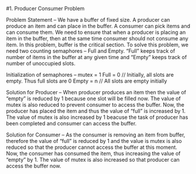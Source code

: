 #1. Producer Consumer Problem

Problem Statement – We have a buffer of fixed size. A producer can produce an item and can place in the buffer. A consumer can pick items and can consume them. We need to 
ensure that when a producer is placing an item in the buffer, then at the same time consumer should not consume any item. In this problem, buffer is the critical section.
To solve this problem, we need two counting semaphores – Full and Empty. “Full” keeps track of number of items in the buffer at any given time and “Empty” keeps track of 
number of unoccupied slots.

Initialization of semaphores –
mutex = 1
Full = 0 // Initially, all slots are empty. Thus full slots are 0
Empty = n // All slots are empty initially


Solution for Producer –
                       When producer produces an item then the value of “empty” is reduced by 1 because one slot will be filled now. The value of mutex is also reduced to 
prevent consumer to access the buffer. Now, the producer has placed the item and thus the value of “full” is increased by 1. The value of mutex is also increased by 1 
beacuse the task of producer has been completed and consumer can access the buffer.

Solution for Consumer –
                        As the consumer is removing an item from buffer, therefore the value of “full” is reduced by 1 and the value is mutex is also reduced so that the
producer cannot access the buffer at this moment. Now, the consumer has consumed the item, thus increasing the value of “empty” by 1. The value of mutex is also increased 
so that producer can access the buffer now.
